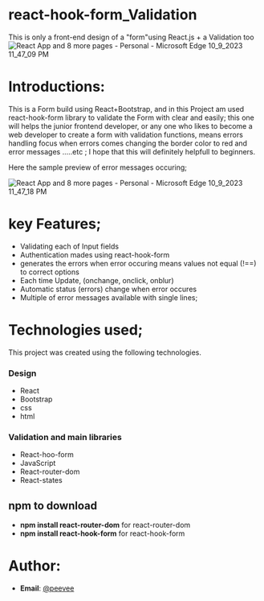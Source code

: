 # react-hook-form_Validation
This is only a front-end design of a "form"using React.js + a Validation too
![React App and 8 more pages - Personal - Microsoft​ Edge 10_9_2023 11_47_09 PM](https://github.com/Muhammed-shamal/react-hook-form_Validation/assets/108850156/bc381672-b2c6-40cc-b360-f2bd7002d019)

# Introductions:

This is a Form build using React+Bootstrap, and in this Project am used react-hook-form library to validate the Form with clear and easily; this one will helps the junior frontend developer, or any one who likes to become a web developer to create a form with validation functions, means errors handling focus when errors comes changing the border color to red and error messages .....etc ;
I hope that this will definitely helpfull to beginners.

Here the sample preview of error messages occuring;

![React App and 8 more pages - Personal - Microsoft​ Edge 10_9_2023 11_47_18 PM](https://github.com/Muhammed-shamal/react-hook-form_Validation/assets/108850156/3802d39a-a020-41e4-8345-1244ba2ba8c8)

# key Features;

* Validating each of Input fields
* Authentication mades using react-hook-form 
* generates the errors when error occuring means values not equal (!==) to correct options
* Each time Update, (onchange, onclick, onblur)
* Automatic status (errors) change when error occures
* Multiple of error messages available with single lines;

# Technologies used;

This project was created using the following technologies.
### Design 
* React
* Bootstrap
* css
* html

### Validation and main libraries 

* React-hoo-form
* JavaScript
* React-router-dom
* React-states

## npm to download

*  **npm install react-router-dom** for react-router-dom
*  **npm install react-hook-form** for react-hook-form

# Author:
* **Email**: [@peevee](muhammedshamalpv@gmail.com)
